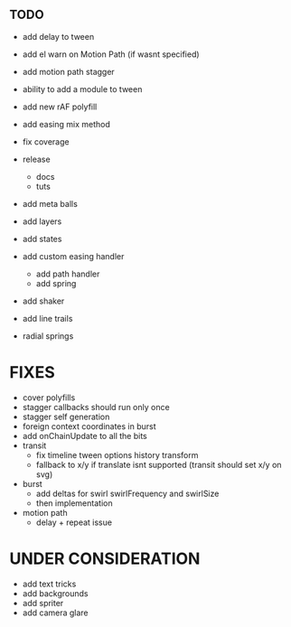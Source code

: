 ## TODO

- add delay to tween
- add el warn on Motion Path (if wasnt specified)
- add motion path stagger
- ability to add a module to tween
- add new rAF polyfill
- add easing mix method

- fix coverage
- release
  - docs
  - tuts
- add meta balls
- add layers
- add states
- add custom easing handler
  - add path handler
  - add spring
- add shaker
- add line trails
- radial springs

# FIXES
- cover polyfills
- stagger callbacks should run only once
- stagger self generation
- foreign context coordinates in burst
- add onChainUpdate to all the bits
- transit
  - fix timeline tween options history transform
  - fallback to x/y if translate isnt supported (transit should set x/y on svg)
- burst
  - add deltas for swirl swirlFrequency and swirlSize
  - then implementation
- motion path
  - delay + repeat issue  

# UNDER CONSIDERATION
- add text tricks
- add backgrounds
- add spriter
- add camera glare


